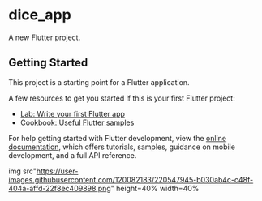 # dice_app

A new Flutter project.

## Getting Started

This project is a starting point for a Flutter application.

A few resources to get you started if this is your first Flutter project:

- [Lab: Write your first Flutter app](https://docs.flutter.dev/get-started/codelab)
- [Cookbook: Useful Flutter samples](https://docs.flutter.dev/cookbook)

For help getting started with Flutter development, view the
[online documentation](https://docs.flutter.dev/), which offers tutorials,
samples, guidance on mobile development, and a full API reference.



<p>

  img src"https://user-images.githubusercontent.com/120082183/220547945-b030ab4c-c48f-404a-affd-22f8ec409898.png" height=40% width=40%

</p>
